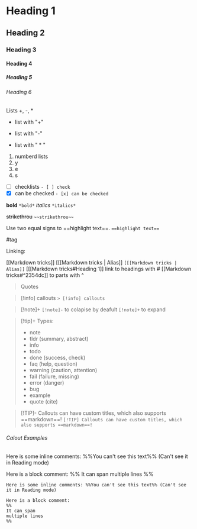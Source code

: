 # Heading 1
## Heading 2
### Heading 3
#### Heading 4
##### Heading 5
###### Heading 6

Lists +, -, *

+ list with "+"
- list with "-"
* list with " * "  

1. numberd lists
2. y
3. e
4. s

- [ ] checklists `- [ ] check`
- [x] can be checked 
`- [x] can be checked `

**bold** `*bold*`
*italics* `*italics*` 

~~strikethrou~~ `~~strikethrou~~`


Use two equal signs to ==highlight text==. `==highlight text==`

#tag

Linking:

[[Markdown tricks]]
[[[Markdown tricks | Alias]] `[[[Markdown tricks | Alias]]` 
[[[Markdown tricks#Heading 1]] link to headings with # 
[[Markdown tricks#^2354dc]] to parts with ^

> Quotes

> [!info] callouts
> `> [!info] callouts`


> [!note]+
> `[!note]-` to colapise by deafult `[!note]+` to expand

> [!tip]+
> Types:
> - note
> - tldr (summary, abstract)
> - info
> - todo
> - done (success, check)
> - faq (help, question)
> - warning (caution, attention)
> - fail (failure, missing)
> - error (danger)
> - bug
> - example
> - quote (cite)

> [!TIP]- Callouts can have custom titles, which also supports ==markdown==!
> `[!TIP] Callouts can have custom titles, which also supports ==markdown==!`

###### Calout Examples



Here is some inline comments: %%You can't see this text%% (Can't see it in Reading mode)

Here is a block comment:
%%
It can span
multiple lines
%%

```
Here is some inline comments: %%You can't see this text%% (Can't see it in Reading mode)

Here is a block comment:
%%
It can span
multiple lines
%%
```